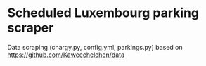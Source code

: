 # Scheduled Luxembourg parking scraper

Data scraping (chargy.py, config.yml, parkings.py) based on https://github.com/Kaweechelchen/data
